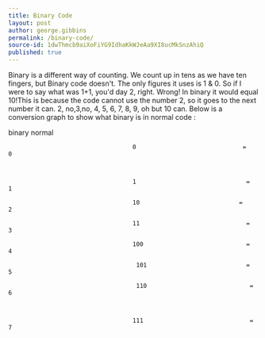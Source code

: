 ```yaml
---
title: Binary Code
layout: post
author: george.gibbins
permalink: /binary-code/
source-id: 1dwThmcb9aiXoFiYG9IdhaKkWJeAa9XI8ucMkSnzAhiQ
published: true
---
```

Binary is a different way of counting. We count up in tens as we have ten fingers, but Binary code doesn't. The only figures it uses is 1 & 0. So if I were to say what was 1+1, you'd day 2, right. Wrong! In binary it would equal 10!This is because the code cannot use the number 2, so it goes to the next number it can. 2, no,3,no, 4, 5, 6, 7, 8, 9, oh but 10 can. Below is a conversion graph to show what binary is in normal code :

binary                                                          normal         

                                       0                              =                                  0

       

                                       1                               =                                 1

                                       10                            =                                   2

                                       11                              =                                 3

                                       100                             =                                4

                                        101                            =                                5

                                        110                             =                                6

 

                                       111                              =                                 7


